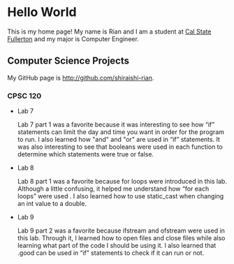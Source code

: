 # Hello World

This is my home page! My name is Rian and I am a student at [Cal State Fullerton](http://www.fullerton.edu/) and my major is Computer Engineer.

## Computer Science Projects

My GitHub page is http://github.com/shiraishi-rian.

### CPSC 120

* Lab 7

    Lab 7 part 1 was a favorite because it was interesting to see how “if” statements can limit the day and time you want in order for the program to run. I also learned how "and" and "or" are used in “if” statements. It was also interesting to see that booleans were used in each function to determine which statements were true or false.

* Lab 8

    Lab 8 part 1 was a favorite because for loops were introduced in this lab. Although a little confusing, it helped me understand how “for each loops” were used . I also learned how to use static_cast when changing an int value to a double.

* Lab 9

    Lab 9 part 2 was a favorite because ifstream and ofstream were used in this lab. Through it, I learned how to open files and close files while also learning what part of the code I should be using it. I also learned that .good can be used in “if” statements to check if it can run or not.